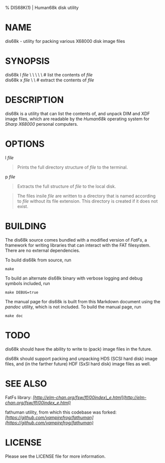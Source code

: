 % DIS68K(1) | Human68k disk utility

# NAME

dis68k - utility for packing various X68000 disk image files

# SYNOPSIS

dis68k l _file_ \ \ \ \ \ # list the contents of _file_\
dis68k x _file_ \ \ # extract the contents of _file_

# DESCRIPTION

dis68k is a utility that can list the contents of, and unpack DIM and XDF image
files, which are readable by the _Human68k_ operating system for _Sharp X68000_
personal computers.

# OPTIONS

l _file_

> Prints the full directory structure of _file_ to the terminal.

p _file_

> Extracts the full structure of _file_ to the local disk.

> The files insile _file_ are written to a directory that is named according to 
  _file_ without its file extension. This directory is created if it does not
  exist.

# BUILDING

The dis68k source comes bundled with a modified version of _FatFs_, a framework
for writing libraries that can interact with the FAT filesystem. There are no
external dependencies.

To build dis68k from source, run
```
make
```

To build an alternate dis68k binary with verbose logging and debug symbols
included, run
```
make DEBUG=true
```

The manual page for dis68k is built from this Markdown document using the
_pandoc_ utility, which is not included. To build the manual page, run
```
make doc
```

# TODO

dis68k should have the ability to write to (pack) image files in the future.

dis68k should support packing and unpacking HDS (SCSI hard disk) image files,
and (in the farther future) HDF (SxSI hard disk) image files as well.

# SEE ALSO

FatFs library:
_[http://elm-chan.org/fsw/ff/00index\_e.html](http://elm-chan.org/fsw/ff/00index_e.html)_

fathuman utility, from which this codebase was forked:
_[https://github.com/vampirefrog/fathuman](https://github.com/vampirefrog/fathuman)_

# LICENSE

Please see the LICENSE file for more information.

